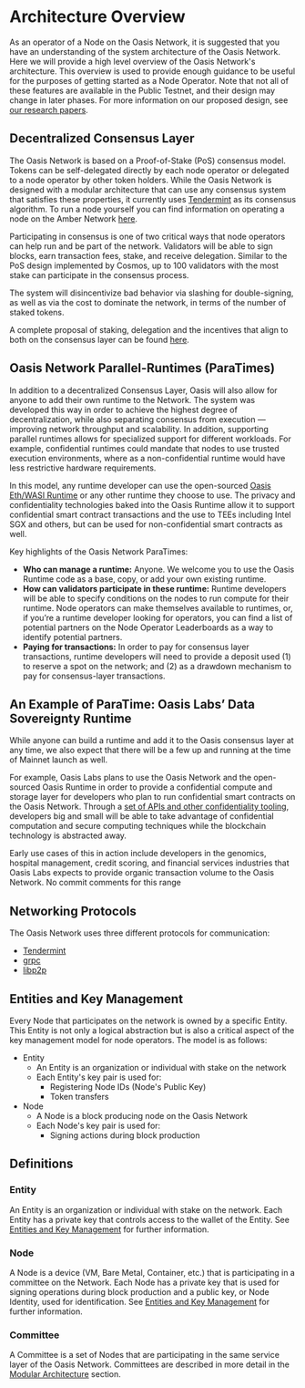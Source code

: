 # Architecture Overview

As an operator of a Node on the Oasis Network, it is suggested that you have an
understanding of the system architecture of the Oasis Network. Here we will
provide a high level overview of the Oasis Network's architecture. This overview
is used to provide enough guidance to be useful for the purposes of getting
started as a Node Operator. Note that not all of these features are available
in the Public Testnet, and their design may change in later phases.
For more information on our proposed design, see [our research papers][papers].

## Decentralized Consensus Layer

The Oasis Network is based on a Proof-of-Stake (PoS) consensus model. Tokens can
be self-delegated directly by each node operator or delegated to a node operator
by other token holders. While the Oasis Network is designed with a modular
architecture that can use any consensus system that satisfies these properties,
it currently uses [Tendermint](https://github.com/tendermint/tendermint) as its
consensus algorithm. To run a node yourself you can find information on
operating a node on the Amber Network
[here](https://docs.oasis.dev/operators/running-node-on-amber-network.html).

Participating in consensus is one of two critical ways that node operators can
help run and be part of the network. Validators will be able to sign blocks,
earn transaction fees, stake, and receive delegation. Similar to the PoS design
implemented by Cosmos, up to 100 validators with the most stake can participate
in the consensus process.

The system will disincentivize bad behavior via slashing for double-signing, as
well as via the cost to dominate the network, in terms of the number of staked
tokens.

A complete proposal of staking, delegation and the incentives that align to both
on the consensus layer can be found
[here](https://docs.oasis.dev/operators/incentives-proposal.html).

## Oasis Network Parallel-Runtimes (ParaTimes)

In addition to a decentralized Consensus Layer, Oasis will also allow for anyone
to add their own runtime to the Network. The system was developed this way in
order to achieve the highest degree of decentralization, while also separating
consensus from execution — improving network throughput and scalability. In
addition, supporting parallel runtimes allows for specialized support for
different workloads. For example, confidential runtimes could mandate that nodes
to use trusted execution environments, where as a non-confidential runtime would
have less restrictive hardware requirements.

In this model, any runtime developer can use the open-sourced [Oasis
Eth/WASI Runtime] or any other runtime they
choose to use. The privacy and confidentiality technologies baked into the Oasis
Runtime allow it to support confidential smart contract transactions and the use
to TEEs including Intel SGX and others, but can be used for non-confidential
smart contracts as well.

Key highlights of the Oasis Network ParaTimes:

* **Who can manage a runtime:** Anyone. We welcome you to use the Oasis Runtime
  code as a base, copy, or add your own existing runtime.
* **How can validators participate in these runtime:** Runtime developers will
  be able to specify conditions on the nodes to run compute for their runtime.
  Node operators can make themselves available to runtimes, or, if you’re a
  runtime developer looking for operators, you can find a list of potential
  partners on the Node Operator Leaderboards as a way to identify
  potential partners.
* **Paying for transactions:** In order to pay for consensus layer transactions,
  runtime developers will need to provide a deposit used (1) to reserve a spot
  on the network; and (2) as a drawdown mechanism to pay for consensus-layer
  transactions.

[Oasis Eth/WASI Runtime]: https://github.com/oasislabs/oasis-ethwasi-runtime

## An Example of ParaTime: Oasis Labs’ Data Sovereignty Runtime

While anyone can build a runtime and add it to the Oasis consensus layer at any
time, we also expect that there will be a few up and running at the time of
Mainnet launch as well.

For example, Oasis Labs plans to use the Oasis Network and the open-sourced
Oasis Runtime in order to provide a confidential compute and storage layer for
developers who plan to run confidential smart contracts on the Oasis Network.
Through a [set of APIs and other confidentiality
tooling](https://www.oasislabs.com/data-privacy), developers big and small will
be able to take advantage of confidential computation and secure computing
techniques while the blockchain technology is abstracted away.

Early use cases of this in action include developers in the genomics, hospital
management, credit scoring, and financial services industries that Oasis Labs
expects to provide organic transaction volume to the Oasis Network. No commit
comments for this range

## Networking Protocols

The Oasis Network uses three different protocols for communication:

* [Tendermint](https://github.com/tendermint/tendermint)
* [grpc](https://grpc.io/)
* [libp2p](https://github.com/libp2p)

## Entities and Key Management

Every Node that participates on the network is owned by a specific Entity. This
Entity is not only a logical abstraction but is also a critical aspect of the
key management model for node operators. The model is as follows:

* Entity
  * An Entity is an organization or individual with stake on the network
  * Each Entity's key pair is used for:
    * Registering Node IDs (Node's Public Key)
    * Token transfers
* Node
  * A Node is a block producing node on the Oasis Network
  * Each Node's key pair is used for:
    * Signing actions during block production

## Definitions

### Entity

An Entity is an organization or individual with stake on the network. Each
Entity has a private key that controls access to the wallet of the Entity. See
[Entities and Key Management] for further information.

### Node

A Node is a device (VM, Bare Metal, Container, etc.) that is participating in a
committee on the Network. Each Node has a private key that is used for signing
operations during block production and a public key, or Node Identity, used for
identification. See [Entities and Key Management] for further information.

### Committee

A Committee is a set of Nodes that are participating in the same service layer
of the Oasis Network. Committees are described in more detail in the [Modular
Architecture] section.

[papers]: https://oasisprotocol.org/researchpapers
[Entities and Key Management]: #entities-and-key-management
[Modular Architecture]: #modular-architecture
[Quick Start Guide]: ./quick-start.md
[Intel SGX]: https://software.intel.com/en-us/sgx
